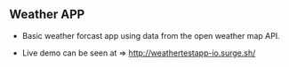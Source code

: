 ## Weather APP

- Basic weather forcast app using data from the open weather map API.

- Live demo can be seen at => http://weathertestapp-io.surge.sh/
